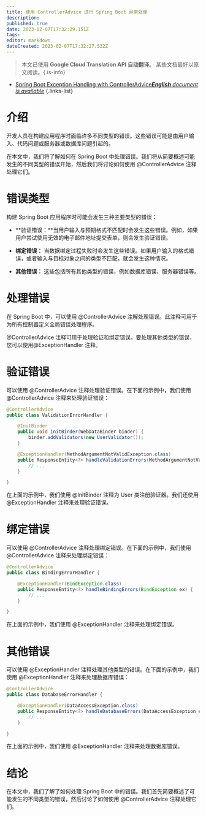 ```yaml
---
title: 使用 ControllerAdvice 进行 Spring Boot 异常处理
description: 
published: true
date: 2023-02-07T17:32:29.151Z
tags: 
editor: markdown
dateCreated: 2023-02-07T17:32:27.532Z
---
```


> 本文已使用 **Google Cloud Translation API 自动翻译**。
某些文档最好以原文阅读。{.is-info}



- [Spring Boot Exception Handling with ControllerAdvice***English** document is available*](/en/Knowledge-base/Spring-Boot/spring-boot-exception-handling-with-controlleradvice)
{.links-list}



# 介绍

开发人员在构建应用程序时面临许多不同类型的错误。这些错误可能是由用户输入、代码问题或服务器或数据库问题引起的。

在本文中，我们将了解如何在 Spring Boot 中处理错误。我们将从简要概述可能发生的不同类型的错误开始，然后我们将讨论如何使用 @ControllerAdvice 注释处理它们。

# 错误类型

构建 Spring Boot 应用程序时可能会发生三种主要类型的错误：

* **验证错误：**当用户输入与预期格式不匹配时会发生这些错误。例如，如果用户尝试使用无效的电子邮件地址提交表单，则会发生验证错误。

* **绑定错误：** 当数据绑定过程失败时会发生这些错误。如果用户输入的格式错误，或者输入与目标对象之间的类型不匹配，就会发生这种情况。

* **其他错误：** 这些包括所有其他类型的错误，例如数据库错误、服务器错误等。

# 处理错误

在 Spring Boot 中，可以使用 @ControllerAdvice 注解处理错误。此注释可用于为所有控制器定义全局错误处理程序。

@ControllerAdvice 注释可用于处理验证和绑定错误。要处理其他类型的错误，您可以使用@ExceptionHandler 注释。

# 验证错误

可以使用 @ControllerAdvice 注释处理验证错误。在下面的示例中，我们使用 @ControllerAdvice 注释来处理验证错误：

```java
@ControllerAdvice
public class ValidationErrorHandler {

    @InitBinder
    public void initBinder(WebDataBinder binder) {
        binder.addValidators(new UserValidator());
    }

    @ExceptionHandler(MethodArgumentNotValidException.class)
    public ResponseEntity<?> handleValidationErrors(MethodArgumentNotValidException ex) {
        // ...
    }

}
```

在上面的示例中，我们使用 @InitBinder 注释为 User 类注册验证器。我们还使用 @ExceptionHandler 注释来处理验证错误。

# 绑定错误

可以使用 @ControllerAdvice 注释处理绑定错误。在下面的示例中，我们使用 @ControllerAdvice 注释来处理绑定错误：

```java
@ControllerAdvice
public class BindingErrorHandler {

    @ExceptionHandler(BindException.class)
    public ResponseEntity<?> handleBindingErrors(BindException ex) {
        // ...
    }

}
```

在上面的示例中，我们使用 @ExceptionHandler 注释来处理绑定错误。

# 其他错误

可以使用 @ExceptionHandler 注释处理其他类型的错误。在下面的示例中，我们使用 @ExceptionHandler 注释来处理数据库错误：

```java
@ControllerAdvice
public class DatabaseErrorHandler {

    @ExceptionHandler(DataAccessException.class)
    public ResponseEntity<?> handleDatabaseErrors(DataAccessException ex) {
        // ...
    }

}
```

在上面的示例中，我们使用 @ExceptionHandler 注释来处理数据库错误。

# 结论

在本文中，我们了解了如何处理 Spring Boot 中的错误。我们首先简要概述了可能发生的不同类型的错误，然后讨论了如何使用 @ControllerAdvice 注释处理它们。